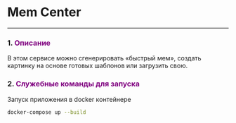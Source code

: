 # Mem Center 

___
<span id="0"></span>

### <span id="1">1. </span><span style="color:purple">Описание</span>

 В этом сервисе можно сгенерировать «быстрый мем», создать картинку на основе готовых шаблонов или загрузить свою.

### <span id="2">2. </span><span style="color:purple">Служебные команды для запуска</span> 


Запуск приложения в docker контейнере
```bash
docker-compose up --build
```